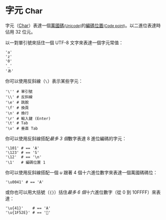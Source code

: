 # 字元 <small>Char</small>

字元（[Char](http://crystal-lang.org/api/Char.html)）表達一個[萬國碼<small>(Unicode)</small>](http://zh.wikipedia.org/wiki/Unicode)的[編碼位置<small>(Code point)</small>](https://zh.wikipedia.org/wiki/碼位)。以二進位表達時佔用 32 位元。

以一對單引號來括住一個 UTF-8 文字來表達一個字元常值：

```crystal
'a'
'z'
'0'
'_'
'あ'
```

你可以使用反斜線（`\`）表示某些字元：

```crystal
'\'' # 單引號
'\\' # 反斜線
'\e' # 跳脫
'\f' # 換頁
'\n' # 換行
'\r' # 輸入鍵 (Enter)
'\t' # Tab
'\v' # 垂直 Tab
```

你可以使用反斜線搭配*最多 3 個*數字表達 8 進位編碼的字元：

```crystal
'\101' # == 'A'
'\123' # == 'S'
'\12'  # == '\n'
'\1'   # 編碼位置 1
```

你可以使用反斜線搭配一個 *u* 跟著 4 個十六進位數字來表達一個萬國碼碼位：

```crystal
'\u0041' # == 'A'
```

或你也可以用大括號（`{}`）括住*最多 6 個*十六進位數字（從 0 到 10FFFF）來表達：

```crystal
'\u{41}'    # == 'A'
'\u{1F52E}' # == '🔮'
```

